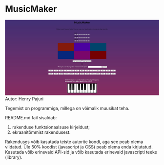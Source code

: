 # MusicMaker
![Näidis](MusicMaker.png)
Autor: Henry Pajuri

Tegemist on programmiga, millega on võimalik muusikat teha. 

README.md fail sisaldab:
1. rakenduse funktsionaalsuse kirjeldust;
1. ekraanitõmmist rakendusest.

  

Rakenduses võib kasutada teiste autorite koodi, aga see peab olema viidatud. Üle 50% koodist (javascript ja CSS) peab olema enda kirjutatud. Kasutada võib erinevaid API-sid ja võib kasutada erinevaid javascripti teeke (library). 
